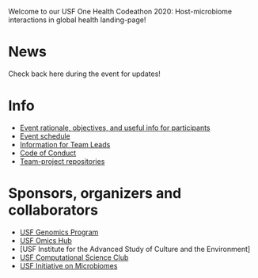 Welcome to our USF One Health Codeathon 2020: Host-microbiome interactions in global health landing-page!


# News

Check back here during the event for updates!


# Info

  * [Event rationale, objectives, and useful info for participants]()  
  * [Event schedule]()
  * [Information for Team Leads]()
  * [Code of Conduct]()
  * [Team-project repositories](https://github.com/USFOneHealthCodeathon2020)


# Sponsors, organizers and collaborators

  * [USF Genomics Program](https://health.usf.edu/publichealth/ghidr/genomics)
  * [USF Omics Hub](https://usfomicshub.github.io/)
  * [USF Institute for the Advanced Study of Culture and the Environment]
  * [USF Computational Science Club](https://computationalscienceclub.org/)
  * [USF Initiative on Microbiomes](https://health.usf.edu/medicine/microbiome)
  
